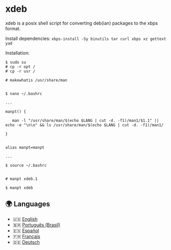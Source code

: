 
# xdeb

xdeb is a posix shell script for converting deb(ian) packages to the xbps format.


Install dependencies: `xbps-install -Sy binutils tar curl xbps xz gettext yad`


Installation:

```
$ sudo su
# cp -r opt /
# cp -r usr /

# makewhatis /usr/share/man


$ nano ~/.bashrc

...

manpt() {

   man -l "/usr/share/man/$(echo $LANG | cut -d. -f1)/man1/$1.1" || echo -e "\n\n" && ls /usr/share/man/$(echo $LANG | cut -d. -f1)/man1/

}


alias manpt=manpt

...

$ source ~/.bashrc


# manpt xdeb.1

$ manpt xdeb

```

## 🌍 Languages

- 🇺🇸 [English](usr/share/doc/xdeb/README.en_US.md)
- 🇧🇷 [Português (Brasil)](usr/share/doc/xdeb/README.pt_BR.md)
- 🇪🇸 [Español](usr/share/doc/xdeb/README.es.md)
- 🇫🇷 [Français](usr/share/doc/xdeb/README.fr.md)
- 🇩🇪 [Deutsch](usr/share/doc/xdeb/README.de.md)
